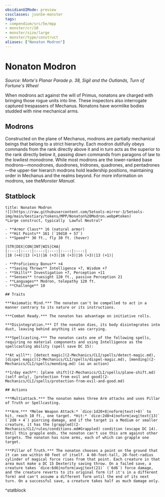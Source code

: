 ```yaml
---
obsidianUIMode: preview
cssclasses: json5e-monster
tags:
- compendium/src/5e/mpp
- monster/cr/10
- monster/size/large
- monster/type/construct
aliases: ["Nonaton Modron"]
---
```

# Nonaton Modron
*Source: Morte's Planar Parade p. 38, Sigil and the Outlands, Turn of Fortune's Wheel*  

When modrons act against the will of Primus, nonatons are charged with bringing those rogue units into line. These inspectors also interrogate captured trespassers of Mechanus. Nonatons have wormlike bodies studded with nine mechanical arms.

## Modrons

Constructed on the plane of Mechanus, modrons are partially mechanical beings that belong to a strict hierarchy. Each modron dutifully obeys commands from the rank directly above it and in turn acts as the superior to the rank directly below it, passing down commands from paragons of law to the lowliest monodrone. While most modrons are the lower-ranked base modrons—monodrones, duodrones, tridrones, quadrones, and pentadrones—the upper-tier hierarch modrons hold leadership positions, maintaining order in Mechanus and the realms beyond. For more information on modrons, see the*Monster Manual*.

## Statblock

```ad-statblock
title: Nonaton Modron
![](https://raw.githubusercontent.com/5etools-mirror-3/5etools-img/main/bestiary/tokens/MPP/Nonaton%20Modron.webp#token)
*Large construct, typically  Lawful Neutral*

- **Armor Class** 16 (natural armor)
- **Hit Points** 161 (`19d10 + 57`)
- **Speed** 30 ft., fly 30 ft. (hover)

|STR|DEX|CON|INT|WIS|CHA|
|:---:|:---:|:---:|:---:|:---:|:---:|
|18 (+4)|13 (+1)|16 (+3)|16 (+3)|16 (+3)|13 (+1)|

- **Proficiency Bonus** +4
- **Saving Throws** Intelligence +7, Wisdom +7
- **Skills** Investigation +7, Perception +11
- **Senses** truesight 120 ft., passive Perception 21
- **Languages** Modron, telepathy 120 ft.
- **Challenge** 10

## Traits

***Axiomatic Mind.*** The nonaton can't be compelled to act in a manner contrary to its nature or its instructions.

***Combat Ready.*** The nonaton has advantage on initiative rolls.

***Disintegration.*** If the nonaton dies, its body disintegrates into dust, leaving behind anything it was carrying.

***Spellcasting.*** The nonaton casts one of the following spells, requiring no material components and using Intelligence as the spellcasting ability (spell save DC 15):

**At will**: [detect magic](2-Mechanics/CLI/spells/detect-magic.md), [dispel magic](2-Mechanics/CLI/spells/dispel-magic.md), [mending](2-Mechanics/CLI/spells/mending.md) (as an action)

**1/day each**: [plane shift](2-Mechanics/CLI/spells/plane-shift.md) (self only), [protection from evil and good](2-Mechanics/CLI/spells/protection-from-evil-and-good.md)

## Actions

***Multiattack.*** The nonaton makes three Arm attacks and uses Pillar of Truth or Spellcasting.

***Arm.*** *Melee Weapon Attack:* `dice:1d20+8|noform|text(+8)` to hit, reach 10 ft., one target. *Hit:* `dice:2d8+4|noform|avg|text(13)` (`2d8 + 4`) piercing damage, and if the target is a Medium or smaller creature, it has the [grappled](2-Mechanics/CLI/rules/conditions.md#Grappled) condition (escape DC 14). Until this grapple ends, the nonaton can't use this arm against other targets. The nonaton has nine arms, each of which can grapple one target.

***Pillar of Truth.*** The nonaton chooses a point on the ground that it can see within 60 feet of itself. A 60-foot-tall, 20-foot-radius cylinder of magical force rises from that point. Each creature in that area must make a DC 15 Dexterity saving throw. On a failed save, a creature takes `dice:6d6|noform|avg|text(21)` (`6d6`) force damage, and the creature reverts to its original form (if it's in a different form) and can't assume a different form until the end of its next turn. On a successful save, a creature takes half as much damage only.
```
^statblock
